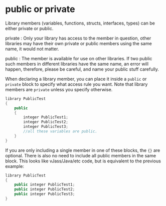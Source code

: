 # public or private

Library members (variables, functions, structs, interfaces, types) can be either private or public.

private
: Only your library has access to the member in question, other libraries may have their own private or public members
using the same name, it would not matter.

public
: The member is available for use on other libraries. If two public such members in different libraries have the same
name, an error will happen, therefore, please be careful, and name your public stuff carefully.

When declaring a library member, you can place it inside a `public` or `private` block to specify what access
rule you want. Note that library members are `private` unless you specify otherwise.

```C++
library PublicTest
{
    public
    {
        integer PublicTest1;
        integer PublicTest2;
        integer PublicTest3;
        //all these variables are public.
    }
}
```

If you are only including a single member in one of these blocks, the `{}` are optional. There is also no need to include
all public members in the same block. This looks like vJass/Java/etc code, but is equivalent to the previous example:

```C++
library PublicTest
{
    public integer PublicTest1;
    public integer PublicTest2;
    public integer PublicTest3;
}
```